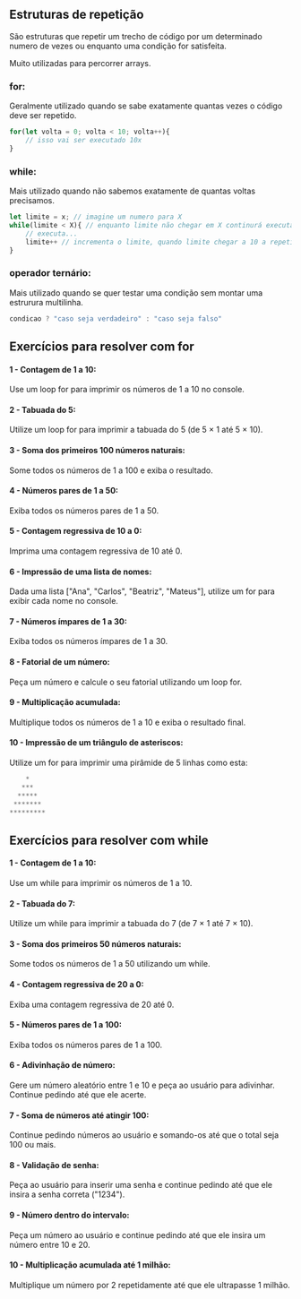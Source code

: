 ## Estruturas de repetição

São estruturas que repetir um trecho de código por um determinado numero de vezes ou enquanto uma condição for satisfeita. 

Muito utilizadas para percorrer arrays.

### for:
Geralmente utilizado quando se sabe exatamente quantas vezes o código deve ser repetido.

```javascript
for(let volta = 0; volta < 10; volta++){
    // isso vai ser executado 10x
}
```

### while:
Mais utilizado quando não sabemos exatamente de quantas voltas precisamos.

```javascript
let limite = x; // imagine um numero para X
while(limite < X){ // enquanto limite não chegar em X continurá executando
    // executa...
    limite++ // incrementa o limite, quando limite chegar a 10 a repetição será interferida
}
```

### operador ternário:
Mais utilizado quando se quer testar uma condição sem montar uma estrurura multilinha.

```javascript
condicao ? "caso seja verdadeiro" : "caso seja falso"
```

## Exercícios para resolver com for

#### 1 - Contagem de 1 a 10:
Use um loop for para imprimir os números de 1 a 10 no console.

#### 2 - Tabuada do 5:
Utilize um loop for para imprimir a tabuada do 5 (de 5 × 1 até 5 × 10).

#### 3 - Soma dos primeiros 100 números naturais:
Some todos os números de 1 a 100 e exiba o resultado.

#### 4 - Números pares de 1 a 50:
Exiba todos os números pares de 1 a 50.

#### 5 - Contagem regressiva de 10 a 0:
Imprima uma contagem regressiva de 10 até 0.

#### 6 - Impressão de uma lista de nomes:
Dada uma lista ["Ana", "Carlos", "Beatriz", "Mateus"], utilize um for para exibir cada nome no console.

#### 7 - Números ímpares de 1 a 30:
Exiba todos os números ímpares de 1 a 30.

#### 8 - Fatorial de um número:
Peça um número e calcule o seu fatorial utilizando um loop for.

#### 9 - Multiplicação acumulada:
Multiplique todos os números de 1 a 10 e exiba o resultado final.

#### 10 - Impressão de um triângulo de asteriscos:
Utilize um for para imprimir uma pirâmide de 5 linhas como esta:
```javascript
    *
   ***
  *****
 *******
*********
```


## Exercícios para resolver com while

#### 1 - Contagem de 1 a 10:
Use um while para imprimir os números de 1 a 10.

#### 2 - Tabuada do 7:
Utilize um while para imprimir a tabuada do 7 (de 7 × 1 até 7 × 10).

#### 3 - Soma dos primeiros 50 números naturais:
Some todos os números de 1 a 50 utilizando um while.

#### 4 - Contagem regressiva de 20 a 0:
Exiba uma contagem regressiva de 20 até 0.

#### 5 - Números pares de 1 a 100:
Exiba todos os números pares de 1 a 100.

#### 6 - Adivinhação de número:
Gere um número aleatório entre 1 e 10 e peça ao usuário para adivinhar. Continue pedindo até que ele acerte.

#### 7 - Soma de números até atingir 100:
Continue pedindo números ao usuário e somando-os até que o total seja 100 ou mais.

#### 8 - Validação de senha:
Peça ao usuário para inserir uma senha e continue pedindo até que ele insira a senha correta ("1234").

#### 9 - Número dentro do intervalo:
Peça um número ao usuário e continue pedindo até que ele insira um número entre 10 e 20.

#### 10 - Multiplicação acumulada até 1 milhão:
Multiplique um número por 2 repetidamente até que ele ultrapasse 1 milhão.


